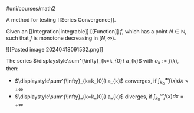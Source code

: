 #uni/courses/math2 

A method for testing [[Series Convergence]]. 

Given an [[Integration|integrable]] [[Function]] $f$, which has a point $N \in \mathbb{N}$, such that $f$ is monotone decreasing in $[N, \infty)$.

![[Pasted image 20240418091532.png]]

The series $\displaystyle\sum^{\infty}_{k=k_{0}} a_{k}$ with $a_{k} := f(k)$, then:
- $\displaystyle\sum^{\infty}_{k=k_{0}} a_{k}$ converges, if $\displaystyle \int^{\infty}_{k_{0}} f(x) dx < + \infty$
- $\displaystyle\sum^{\infty}_{k=k_{0}} a_{k}$ diverges, if $\displaystyle \int^{\infty}_{k_{0}} f(x) dx = + \infty$